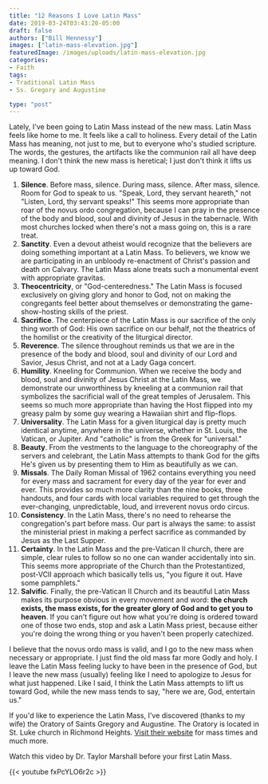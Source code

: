 ```yaml
---
title: "12 Reasons I Love Latin Mass"
date: 2019-03-24T03:43:20-05:00
draft: false
authors: ["Bill Hennessy"]
images: ["latin-mass-elevation.jpg"]
featuredImage: /images/uploads/latin-mass-elevation.jpg
categories: 
- Faith
tags:
- Traditional Latin Mass
- Ss. Gregory and Augustine

type: "post"
---
```


Lately, I've been going to Latin Mass instead of the new mass. Latin Mass feels like home to me. It feels like a call to holiness. Every detail of the Latin Mass has meaning, not just to me, but to everyone who's studied scripture. The words, the gestures, the artifacts like the communion rail all have deep meaning. I don't think the new mass is heretical; I just don't think it lifts us up toward God. 

1. **Silence**. Before mass, silence. During mass, silence. After mass, silence. Room for God to speak to us. "Speak, Lord, they servant heareth," not "Listen, Lord, thy servant speaks!" This seems more appropriate than roar of the novus ordo congregation, because I can pray in the presence of the body and blood, soul and divinity of Jesus in the tabernacle. With most churches locked when there's not a mass going on, this is a rare treat. 
2. **Sanctity**. Even a devout atheist would recognize that the believers are doing something important at a Latin Mass. To believers, we know we are participating in an unbloody re-enactment of Christ's passion and death on Calvary. The Latin Mass alone treats such a monumental event with appropriate gravitas.
3. **Theocentricity**, or "God-centeredness." The Latin Mass is focused exclusively on giving glory and honor to God, not on making the congregants feel better about themselves or demonstrating the game-show-hosting skills of the priest.
4. **Sacrifice**. The centerpiece of the Latin Mass is our sacrifice of the only thing worth of God: His own sacrifice on our behalf, not the theatrics of the homilist or the creativity of the liturgical director.
5. **Reverence**. The silence throughout reminds us that we are in the presence of the body and blood, soul and divinity of our Lord and Savior, Jesus Christ, and not at a Lady Gaga concert. 
6. **Humility**. Kneeling for Communion. When we receive the body and blood, soul and divinity of Jesus Christ at the Latin Mass, we demonstrate our unworthiness by kneeling at a communion rail that symbolizes the sacrificial wall of the great temples of Jerusalem. This seems so much more appropriate than having the Host flipped into my greasy palm by some guy wearing a Hawaiian shirt and flip-flops.
7. **Universality**. The Latin Mass for a given liturgical day is pretty much identical anytime, anywhere in the universe, whether in St. Louis, the Vatican, or Jupiter. And "catholic" is from the Greek for "universal." 
8. **Beauty**. From the vestments to the language to the choreography of the servers and celebrant, the Latin Mass attempts to thank God for the gifts He's given us by presenting them to Him as beautifully as we can. 
9. **Missals**. The Daily Roman Missal of 1962 contains everything you need for every mass and sacrament for every day of the year for ever and ever. This provides so much more clarity than the nine books, three handouts, and four cards with local variables required to get through the ever-changing, unpredictable, loud, and irreverent novus ordo circus.
10. **Consistency**. In the Latin Mass, there's no need to rehearse the congregation's part before mass. Our part is always the same: to assist the ministerial priest in making a perfect sacrifice as commanded by Jesus as the Last Supper.
11. **Certainty**. In the Latin Mass and the pre-Vatican II church, there are simple, clear rules to follow so no one can wander accidentally into sin. This seems more appropriate of the Church than the Protestantized, post-VCII approach which basically tells us, "you figure it out. Have some pamphlets."
12. **Salvific**. Finally, the pre-Vatican II Church and its beautiful Latin Mass makes its purpose obvious in every movement and word: **the church exists, the mass exists, for the greater glory of God and to get you to heaven**. If you can't figure out how what you're doing is ordered toward one of those two ends, stop and ask a Latin Mass priest, because either you're doing the wrong thing or you haven't been properly catechized. 

I believe that the novus ordo mass is valid, and I go to the new mass when necessary or appropriate. I just find the old mass far more Godly and holy. I leave the Latin Mass feeling lucky to have been in the presence of God, but I leave the new mass (usually) feeling like I need to apologize to Jesus for what just happened. Like I said, I think the Latin Mass attempts to lift us toward God, while the new mass tends to say, "here we are, God, entertain us." 

If you'd like to experience the Latin Mass, I've discovered (thanks to my wife) the Oratory of Saints Gregory and Augustine. The Oratory is located in St. Luke church in Richmond Heights. [Visit their website](https://stlouislatinmass.com/) for mass times and much more. 

Watch this video by Dr. Taylor Marshall before your first Latin Mass.

{{< youtube fxPcYLO6r2c >}}